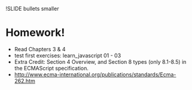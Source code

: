 !SLIDE bullets smaller
# Homework! #

* Read Chapters 3 & 4
* test first exercises: learn_javascript 01 - 03
* Extra Credit: Section 4 Overview, and Section 8 types (only 8.1-8.5) in the ECMAScript specification.
* http://www.ecma-international.org/publications/standards/Ecma-262.htm
